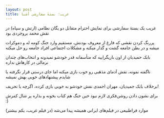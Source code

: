 ```yaml
---
layout: post
title: غریب؛ بستهٔ سفارشی آشنا
---
```


غریب یک بستهٔ سفارشی برای نمایش احترام متقابل دو یگان نظامی (ارتش و سپاه) در نقش محمد بروجردی بود

پررنگ کردن نقشی که فارغ از معروف بودنش، مستقیم وارد جنگ کومه له و دموکرات میشه و در بطن جامعه گشت و گذار میکنه و مشکلات اجتماعی افراد جامعه رو حل میکنه

بابک حمیدیان از اون بازیگراییه که متأسفانه قدر خودشو نمیدونه و انتخاب‌های چندان نرمالی در کارهاش نداره

ناگفته نمونه، نقش آدمای مذهبی رو خوب بازی میکنه اما جای درستی قرار نگرفته یا شایدم پیشنهادهای خوبی بهش نمیشه

برخلاف بابک حمیدیان، مهران احمدی نقش خودشو به خوبی بازی کرده، اگرچه با تحریف!

برای نشون دادن روشن‌فکری لازم نبود حین جنگ هم کتاب بخونه و بذاره پر شال کمرش :)

موارد فراطبیعی در فیلم‌های ایرانی همیشه پیدا می‌شه (در فیلم غریب، یکم بیشتر)

